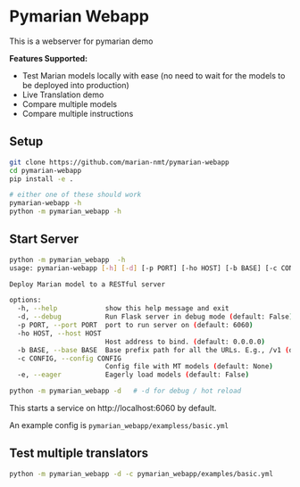 # Pymarian Webapp

This is a webserver for pymarian demo

**Features Supported:**
* Test Marian models locally with ease (no need to wait for the models to be deployed into production)
* Live Translation demo
* Compare multiple models
* Compare multiple instructions


## Setup

```bash
git clone https://github.com/marian-nmt/pymarian-webapp
cd pymarian-webapp
pip install -e .

# either one of these should work
pymarian-webapp -h
python -m pymarian_webapp -h
```

## Start Server


```bash
python -m pymarian_webapp  -h
usage: pymarian-webapp [-h] [-d] [-p PORT] [-ho HOST] [-b BASE] [-c CONFIG] [-e]

Deploy Marian model to a RESTful server

options:
  -h, --help            show this help message and exit
  -d, --debug           Run Flask server in debug mode (default: False)
  -p PORT, --port PORT  port to run server on (default: 6060)
  -ho HOST, --host HOST
                        Host address to bind. (default: 0.0.0.0)
  -b BASE, --base BASE  Base prefix path for all the URLs. E.g., /v1 (default: None)
  -c CONFIG, --config CONFIG
                        Config file with MT models (default: None)
  -e, --eager           Eagerly load models (default: False)


```

```bash
python -m pymarian_webapp -d   # -d for debug / hot reload
```

This starts a service on http://localhost:6060 by default.

An example config is `pymarian_webapp/exampless/basic.yml`


## Test multiple translators

```bash
python -m pymarian_webapp -d -c pymarian_webapp/examples/basic.yml
```